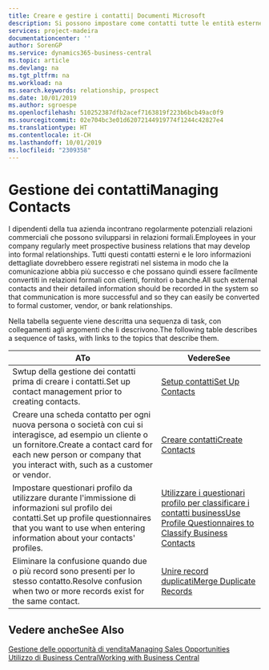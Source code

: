 ```yaml
---
title: Creare e gestire i contatti| Documenti Microsoft
description: Si possono impostare come contatti tutte le entità esterne con cui si ha una relazione d'affari, ad esempio prospetti, clienti, fornitori e consulenti.
services: project-madeira
documentationcenter: ''
author: SorenGP
ms.service: dynamics365-business-central
ms.topic: article
ms.devlang: na
ms.tgt_pltfrm: na
ms.workload: na
ms.search.keywords: relationship, prospect
ms.date: 10/01/2019
ms.author: sgroespe
ms.openlocfilehash: 510252387dfb2acef7163819f223b6bcb49ac0f9
ms.sourcegitcommit: 02e704bc3e01d62072144919774f1244c42827e4
ms.translationtype: HT
ms.contentlocale: it-CH
ms.lasthandoff: 10/01/2019
ms.locfileid: "2309358"
---
```

# <a name="managing-contacts"></a><span data-ttu-id="21734-103">Gestione dei contatti</span><span class="sxs-lookup"><span data-stu-id="21734-103">Managing Contacts</span></span>
<span data-ttu-id="21734-104">I dipendenti della tua azienda incontrano regolarmente potenziali relazioni commerciali che possono svilupparsi in relazioni formali.</span><span class="sxs-lookup"><span data-stu-id="21734-104">Employees in your company regularly meet prospective business relations that may develop into formal relationships.</span></span> <span data-ttu-id="21734-105">Tutti questi contatti esterni e le loro informazioni dettagliate dovrebbero essere registrati nel sistema in modo che la comunicazione abbia più successo e che possano quindi essere facilmente convertiti in relazioni formali con clienti, fornitori o banche.</span><span class="sxs-lookup"><span data-stu-id="21734-105">All such external contacts and their detailed information should be recorded in the system so that communication is more successful and so they can easily be converted to formal customer, vendor, or bank relationships.</span></span>

<span data-ttu-id="21734-106">Nella tabella seguente viene descritta una sequenza di task, con collegamenti agli argomenti che li descrivono.</span><span class="sxs-lookup"><span data-stu-id="21734-106">The following table describes a sequence of tasks, with links to the topics that describe them.</span></span>

| <span data-ttu-id="21734-107">A</span><span class="sxs-lookup"><span data-stu-id="21734-107">To</span></span> | <span data-ttu-id="21734-108">Vedere</span><span class="sxs-lookup"><span data-stu-id="21734-108">See</span></span> |
| --- | --- |
| <span data-ttu-id="21734-109">Swtup della gestione dei contatti prima di creare i contatti.</span><span class="sxs-lookup"><span data-stu-id="21734-109">Set up contact management prior to creating contacts.</span></span> |[<span data-ttu-id="21734-110">Setup contatti</span><span class="sxs-lookup"><span data-stu-id="21734-110">Set Up Contacts</span></span>](marketing-setup-contacts.md) |
| <span data-ttu-id="21734-111">Creare una scheda contatto per ogni nuova persona o società con cui si interagisce, ad esempio un cliente o un fornitore.</span><span class="sxs-lookup"><span data-stu-id="21734-111">Create a contact card for each new person or company that you interact with, such as a customer or vendor.</span></span> |[<span data-ttu-id="21734-112">Creare contatti</span><span class="sxs-lookup"><span data-stu-id="21734-112">Create Contacts</span></span>](marketing-create-contact-companies.md) |
|<span data-ttu-id="21734-113">Impostare questionari profilo da utilizzare durante l'immissione di informazioni sul profilo dei contatti.</span><span class="sxs-lookup"><span data-stu-id="21734-113">Set up profile questionnaires that you want to use when entering information about your contacts' profiles.</span></span>|[<span data-ttu-id="21734-114">Utilizzare i questionari profilo per classificare i contatti business</span><span class="sxs-lookup"><span data-stu-id="21734-114">Use Profile Questionnaires to Classify Business Contacts</span></span>](marketing-create-contact-profile-questionnaire.md)|
|<span data-ttu-id="21734-115">Eliminare la confusione quando due o più record sono presenti per lo stesso contatto.</span><span class="sxs-lookup"><span data-stu-id="21734-115">Resolve confusion when two or more records exist for the same contact.</span></span>|[<span data-ttu-id="21734-116">Unire record duplicati</span><span class="sxs-lookup"><span data-stu-id="21734-116">Merge Duplicate Records</span></span>](sales-how-merge-duplicate-records.md)|

## <a name="see-also"></a><span data-ttu-id="21734-117">Vedere anche</span><span class="sxs-lookup"><span data-stu-id="21734-117">See Also</span></span>
[<span data-ttu-id="21734-118">Gestione delle opportunità di vendita</span><span class="sxs-lookup"><span data-stu-id="21734-118">Managing Sales Opportunities</span></span>](marketing-manage-sales-opportunities.md)  
[<span data-ttu-id="21734-119">Utilizzo di Business Central</span><span class="sxs-lookup"><span data-stu-id="21734-119">Working with Business Central</span></span>](ui-work-product.md)  

